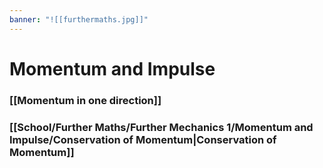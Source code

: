 ```yaml
---
banner: "![[furthermaths.jpg]]"
---
```

# Momentum and Impulse 

### [[Momentum in one direction]]

### [[School/Further Maths/Further Mechanics 1/Momentum and Impulse/Conservation of Momentum|Conservation of Momentum]]
